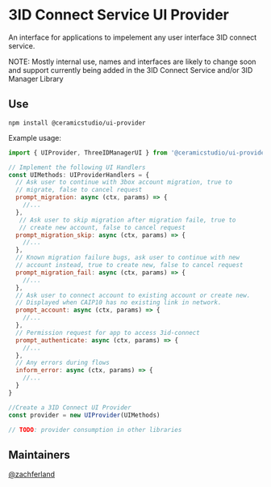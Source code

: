 # <a name="intro"></a> 3ID Connect Service UI Provider

An interface for applications to impelement any user interface 3ID connect service.


NOTE: Mostly internal use, names and interfaces are likely to change soon and support currently being added in the 3ID Connect Service and/or 3ID Manager Library

## <a name="use"></a> Use

```
npm install @ceramicstudio/ui-provider
```

Example usage:

```js
import { UIProvider, ThreeIDManagerUI } from '@ceramicstudio/ui-provider'

// Implement the following UI Handlers 
const UIMethods: UIProviderHandlers = {
  // Ask user to continue with 3box account migration, true to
  // migrate, false to cancel request
  prompt_migration: async (ctx, params) => {
    //...
  },
   // Ask user to skip migration after migration faile, true to 
   // create new account, false to cancel request
  prompt_migration_skip: async (ctx, params) => {
    //...
  },
  // Known migration failure bugs, ask user to continue with new
  // account instead, true to create new, false to cancel request
  prompt_migration_fail: async (ctx, params) => {
    //...
  },
  // Ask user to connect account to existing account or create new.
  // Displayed when CAIP10 has no existing link in network.
  prompt_account: async (ctx, params) => {
    //...
  },
  // Permission request for app to access 3id-connect
  prompt_authenticate: async (ctx, params) => {
    //...
  },
  // Any errors during flows
  inform_error: async (ctx, params) => {
    //...
  }
}

//Create a 3ID Connect UI Provider 
const provider = new UIProvider(UIMethods)

// TODO: provider consumption in other libraries
```

## Maintainers

[@zachferland](https://github.com/zachferland)
